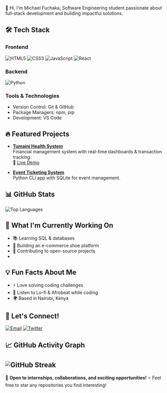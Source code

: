 👋 Hi, I'm Michael Fuchaka, Software Engineering student passionate about full-stack development and building impactful solutions.  

## 🛠️ Tech Stack
### Frontend
![HTML5](https://img.shields.io/badge/-HTML5-E34F26?style=flat-square&logo=html5&logoColor=white)
![CSS3](https://img.shields.io/badge/-CSS3-1572B6?style=flat-square&logo=css3&logoColor=white)
![JavaScript](https://img.shields.io/badge/-JavaScript-F7DF1E?style=flat-square&logo=javascript&logoColor=black)
![React](https://img.shields.io/badge/-React-61DAFB?style=flat-square&logo=react&logoColor=black)
### Backend
![Python](https://img.shields.io/badge/-Python-3776AB?style=flat-square&logo=python&logoColor=white)

### Tools & Technologies
- Version Control: Git & GitHub
- Package Managers: npm, pip
- Development: VS Code

## 🔥 Featured Projects
- **[Tumaini Health System](https://github.com/michaelfuchaka/Capstone-Project-Tumaini-Health-System)**  
  Financial management system with real-time dashboards & transaction tracking.  
  🔗 [Live Demo](https://michaelfuchaka.github.io/Capstone-Project-Tumaini-Health-System/)

- **[Event Ticketing System](https://github.com/michaelfuchaka/event-ticketing-system)**  
  Python CLI app with SQLite for event management.  
## 📊 GitHub Stats
<!--![Michael's GitHub stats](https://github-readme-stats.vercel.app/api?username=michaelfuchaka&show_icons=true&theme=radical) --> 

![Top Languages](https://github-readme-stats.vercel.app/api/top-langs/?username=michaelfuchaka&layout=compact&theme=radical)

## 🎯 What I'm Currently Working On
- 📚 Learning SQL & databases  
- 🔨 Building an e-commerce shoe platform  
- 🌟 Contributing to open-source projects
- 
## 💡 Fun Facts About Me
- ⚡ Love solving coding challenges  
- 🎵 Listen to Lo-fi & Afrobeat while coding  
- 🌍 Based in Nairobi, Kenya  

## 🤝 Let's Connect!
[![Email](https://img.shields.io/badge/-Email-D14836?style=flat-square&logo=gmail&logoColor=white)](mailto:fuchakamichael06@gmail.com)
[![Twitter](https://img.shields.io/badge/-Twitter-1DA1F2?style=flat-square&logo=twitter&logoColor=white)](https://x.com/MrAbc254)
<!--
[![LinkedIn](https://img.shields.io/badge/-LinkedIn-0077B5?style=flat-square&logo=linkedin&logoColor=white)](your-linkedin-url)

[![Portfolio](https://img.shields.io/badge/-Portfolio-000000?style=flat-square&logo=vercel&logoColor=white)](your-portfolio-url)-->

## 📈 GitHub Activity Graph
![GitHub Streak](https://github-readme-streak-stats.herokuapp.com/?user=michaelfuchaka&theme=radical)
---

💼 **Open to internships, collaborations, and exciting opportunities!**
⭐️ Feel free to star any repositories you find interesting!

<!--
**michaelfuchaka/michaelfuchaka** is a ✨ _special_ ✨ repository because its `README.md` (this file) appears on your GitHub profile.

Here are some ideas to get you started:

- 🔭 I’m currently working on ...
- 🌱 I’m currently learning ...
- 👯 I’m looking to collaborate on ...
- 🤔 I’m looking for help with ...
- 💬 Ask me about ...
- 📫 How to reach me: ...
- 😄 Pronouns: ...
- ⚡ Fun fact: ...
-->
